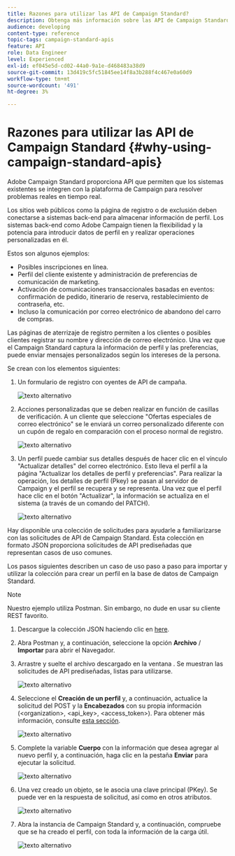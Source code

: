 ```yaml
---
title: Razones para utilizar las API de Campaign Standard?
description: Obtenga más información sobre las API de Campaign Standard y por qué utilizarlas.
audience: developing
content-type: reference
topic-tags: campaign-standard-apis
feature: API
role: Data Engineer
level: Experienced
exl-id: ef045e5d-cd02-44a0-9a1e-d468483a38d9
source-git-commit: 13d419c5fc51845ee14f8a3b288f4c467e0a60d9
workflow-type: tm+mt
source-wordcount: '491'
ht-degree: 3%

---
```


# Razones para utilizar las API de Campaign Standard {#why-using-campaign-standard-apis}

Adobe Campaign Standard proporciona API que permiten que los sistemas existentes se integren con la plataforma de Campaign para resolver problemas reales en tiempo real.

Los sitios web públicos como la página de registro o de exclusión deben conectarse a sistemas back-end para almacenar información de perfil. Los sistemas back-end como Adobe Campaign tienen la flexibilidad y la potencia para introducir datos de perfil en y realizar operaciones personalizadas en él.

Estos son algunos ejemplos:

* Posibles inscripciones en línea.
* Perfil del cliente existente y administración de preferencias de comunicación de marketing.
* Activación de comunicaciones transaccionales basadas en eventos: confirmación de pedido, itinerario de reserva, restablecimiento de contraseña, etc.
* Incluso la comunicación por correo electrónico de abandono del carro de compras.

Las páginas de aterrizaje de registro permiten a los clientes o posibles clientes registrar su nombre y dirección de correo electrónico. Una vez que el Campaign Standard captura la información de perfil y las preferencias, puede enviar mensajes personalizados según los intereses de la persona.

Se crean con los elementos siguientes:

1. Un formulario de registro con oyentes de API de campaña.

   ![texto alternativo](assets/apis_uc1.png)

1. Acciones personalizadas que se deben realizar en función de casillas de verificación. A un cliente que seleccione &quot;Ofertas especiales de correo electrónico&quot; se le enviará un correo personalizado diferente con un cupón de regalo en comparación con el proceso normal de registro.

   ![texto alternativo](assets/apis_uc2.png)

1. Un perfil puede cambiar sus detalles después de hacer clic en el vínculo &quot;Actualizar detalles&quot; del correo electrónico. Esto lleva el perfil a la página &quot;Actualizar los detalles de perfil y preferencias&quot;. Para realizar la operación, los detalles de perfil (Pkey) se pasan al servidor de Campaign y el perfil se recupera y se representa. Una vez que el perfil hace clic en el botón &quot;Actualizar&quot;, la información se actualiza en el sistema (a través de un comando del PATCH).

   ![texto alternativo](assets/apis_uc3.png)

Hay disponible una colección de solicitudes para ayudarle a familiarizarse con las solicitudes de API de Campaign Standard. Esta colección en formato JSON proporciona solicitudes de API prediseñadas que representan casos de uso comunes.

Los pasos siguientes describen un caso de uso paso a paso para importar y utilizar la colección para crear un perfil en la base de datos de Campaign Standard.

>[!NOTE]
>
>Nuestro ejemplo utiliza Postman. Sin embargo, no dude en usar su cliente REST favorito.

1. Descargue la colección JSON haciendo clic en [here](https://helpx.adobe.com/content/dam/help/en/campaign/kb/working-with-acs-api/_jcr_content/main-pars/download_section/download-1/KB_postman_collection.json.zip).

1. Abra Postman y, a continuación, seleccione la opción **Archivo** / **Importar** para abrir el Navegador.

1. Arrastre y suelte el archivo descargado en la ventana . Se muestran las solicitudes de API prediseñadas, listas para utilizarse.

   ![texto alternativo](assets/postman_collection.png)

1. Seleccione el **Creación de un perfil** y, a continuación, actualice la solicitud del POST y la **Encabezados** con su propia información (&lt;organization>, &lt;api_key>, &lt;access_token>). Para obtener más información, consulte [esta sección](../../api/using/setting-up-api-access.md).

   ![texto alternativo](assets/postman_uc1.png)

1. Complete la variable **Cuerpo** con la información que desea agregar al nuevo perfil y, a continuación, haga clic en la pestaña **Enviar** para ejecutar la solicitud.

   ![texto alternativo](assets/postman_uc2.png)

1. Una vez creado un objeto, se le asocia una clave principal (PKey). Se puede ver en la respuesta de solicitud, así como en otros atributos.

   ![texto alternativo](assets/postman_uc3.png)

1. Abra la instancia de Campaign Standard y, a continuación, compruebe que se ha creado el perfil, con toda la información de la carga útil.

   ![texto alternativo](assets/postman_uc4.png)
